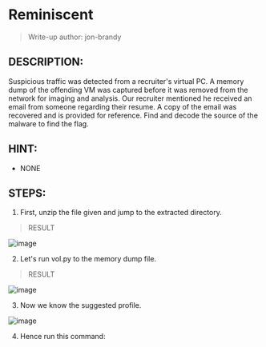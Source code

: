 # Reminiscent
> Write-up author: jon-brandy
## DESCRIPTION:
Suspicious traffic was detected from a recruiter's virtual PC. 
A memory dump of the offending VM was captured before it was removed from the network for imaging and analysis. 
Our recruiter mentioned he received an email from someone regarding their resume. 
A copy of the email was recovered and is provided for reference. Find and decode the source of the malware to find the flag.

## HINT:
- NONE

## STEPS:
1. First, unzip the file given and jump to the extracted directory.

> RESULT

![image](https://user-images.githubusercontent.com/70703371/211300298-38e48d49-a6f8-4848-af8b-bef9cab455bd.png)


2. Let's run vol.py to the memory dump file.

> RESULT

![image](https://user-images.githubusercontent.com/70703371/211300407-2f87b5fa-07af-4c27-aee4-f5635306953f.png)


3. Now we know the suggested profile.

![image](https://user-images.githubusercontent.com/70703371/211300457-2c421a2b-58cb-496b-9587-3269a5e64949.png)


4. Hence run this command:

```

```
